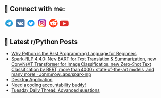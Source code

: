 ## 🔎 Connect with me:
[<img src="https://github.com/bullbesh/bullbesh/blob/main/images/Telegram.png" width="32" height="32" />](https://t.me/bullbesh)
[<img src="https://github.com/bullbesh/bullbesh/blob/main/images/VK.png" width="32" height="32" />](https://vk.com/bullbesh)
[<img src="https://github.com/bullbesh/bullbesh/blob/main/images/Twitter.png" width="32" height="32" />](https://twitter.com/bullbesh1)
[<img src="https://github.com/bullbesh/bullbesh/blob/main/images/Instagram.png" width="32" height="32" />](https://www.instagram.com/bullbesh)
[<img src="https://github.com/bullbesh/bullbesh/blob/main/images/Reddit.png" width="32" height="32" />](https://www.reddit.com/user/bullbesh)
[<img src="https://github.com/bullbesh/bullbesh/blob/main/images/YouTube.png" width="32" height="32" />](https://www.youtube.com/channel/UCtfjRs6uzgq5mfm8S06WTcg)

## 📕 Latest r/Python Posts
<!-- BLOG-POST-LIST:START -->
- [Why Python is the Best Programming Language for Beginners](https://www.reddit.com/r/Python/comments/12ie1al/why_python_is_the_best_programming_language_for/)
- [Spark-NLP 4.4.0: New BART for Text Translation &amp; Summarization, new ConvNeXT Transformer for Image Classification, new Zero-Shot Text Classification by BERT, more than 4000+ state-of-the-art models, and many more! · JohnSnowLabs/spark-nlp](https://www.reddit.com/r/Python/comments/12ic599/sparknlp_440_new_bart_for_text_translation/)
- [Desktop Application](https://www.reddit.com/r/Python/comments/12ib99c/desktop_application/)
- [Need a coding accountability buddy!](https://www.reddit.com/r/Python/comments/12ia0kd/need_a_coding_accountability_buddy/)
- [Tuesday Daily Thread: Advanced questions](https://www.reddit.com/r/Python/comments/12i1f6v/tuesday_daily_thread_advanced_questions/)
<!-- BLOG-POST-LIST:END -->
